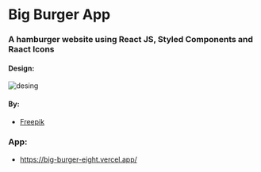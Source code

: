 # Big Burger App

### A hamburger website using React JS, Styled Components and Raact Icons

#### Design:

![desing](https://user-images.githubusercontent.com/82295321/236627921-85f66e4e-a523-489c-843c-ff246626981d.jpeg)

#### By:  
  - [Freepik](https://br.freepik.com/)

### App:
  - https://big-burger-eight.vercel.app/

